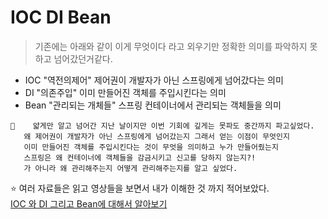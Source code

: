 # IOC DI Bean
> 기존에는 아래와 같이 이게 무엇이다 라고 외우기만 정확한 의미를 파악하지 못하고 넘어갔던거같다.
- IOC "역전의제어" 제어권이 개발자가 아닌 스프링에게 넘어갔다는 의미 
- DI "의존주입" 이미 만들어진 객체를 주입시킨다는 의미
- Bean "관리되는 개체들"  스프링 컨테이너에서 관리되는 객체들을 의미

```
📍    얇게만 알고 넘어간 지난 날이지만 이번 기회에 깊게는 못파도 중간까지 파고싶었다. 
   왜 제어권이 개발자가 아닌 스프링에게 넘어갔는지 그래서 얻는 이점이 무엇인지
   이미 만들어진 객체를 주입시킨다는 것이 무엇을 의미하고 누가 만들어줬는지
   스프링은 왜 컨테이너에 객체들을 감금시키고 신고를 당하지 않는지?! 
   가 아니라 왜 관리해주는지 어떻게 관리해주는지를 알고 싶었다.
```

⭐️ 여러 자료들은 읽고 영상들을 보면서 내가 이해한 것 까지 적어보았다.  
[IOC 와 DI 그리고 Bean에 대해서 알아보기](https://github.com/whitewise95/TIL/blob/main/Java/Spring/IOC%20%EC%99%80%20DI%20%EB%8C%80%ED%95%B4%EC%84%9C.md)

